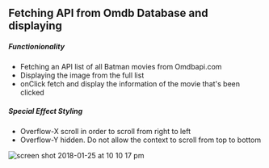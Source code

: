 ## Fetching API from Omdb Database and displaying

##### Functionionality

* Fetching an API list of all Batman movies from Omdbapi.com
* Displaying the image from the full list
* onClick fetch and display the information of the movie that's been clicked


##### Special Effect Styling

* Overflow-X scroll in order to scroll from right to left
* Overflow-Y hidden. Do not allow the context to scroll from top to bottom



![screen shot 2018-01-25 at 10 10 17 pm](https://user-images.githubusercontent.com/31966603/35425003-35b6de36-021d-11e8-8daa-1f32c5e81257.png)
